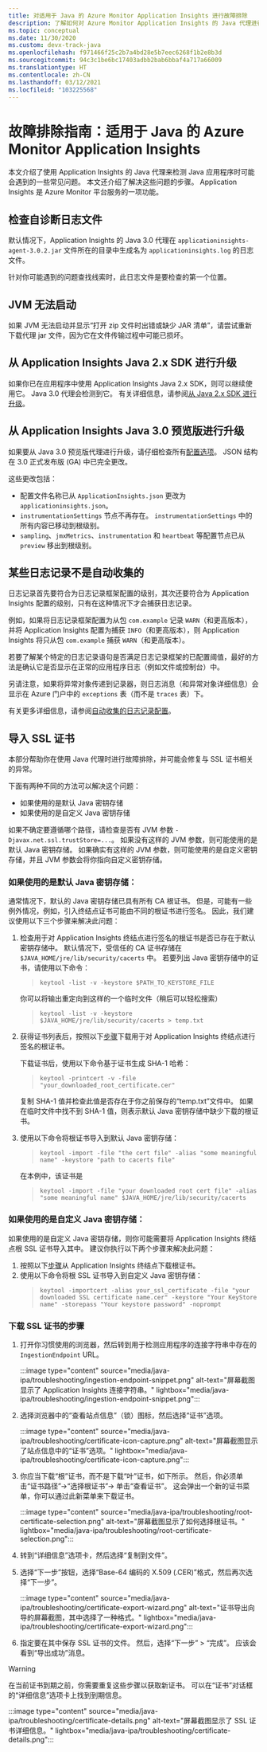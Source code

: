 ```yaml
---
title: 对适用于 Java 的 Azure Monitor Application Insights 进行故障排除
description: 了解如何对 Azure Monitor Application Insights 的 Java 代理进行故障排除
ms.topic: conceptual
ms.date: 11/30/2020
ms.custom: devx-track-java
ms.openlocfilehash: f971466f25c2b7a4bd28e5b7eec6268f1b2e8b3d
ms.sourcegitcommit: 94c3c1be6bc17403adbb2bab6bbaf4a717a66009
ms.translationtype: HT
ms.contentlocale: zh-CN
ms.lasthandoff: 03/12/2021
ms.locfileid: "103225568"
---
```

# <a name="troubleshooting-guide-azure-monitor-application-insights-for-java"></a>故障排除指南：适用于 Java 的 Azure Monitor Application Insights

本文介绍了使用 Application Insights 的 Java 代理来检测 Java 应用程序时可能会遇到的一些常见问题。 本文还介绍了解决这些问题的步骤。 Application Insights 是 Azure Monitor 平台服务的一项功能。

## <a name="check-the-self-diagnostic-log-file"></a>检查自诊断日志文件

默认情况下，Application Insights 的 Java 3.0 代理在 `applicationinsights-agent-3.0.2.jar` 文件所在的目录中生成名为 `applicationinsights.log` 的日志文件。

针对你可能遇到的问题查找线索时，此日志文件是要检查的第一个位置。

## <a name="jvm-fails-to-start"></a>JVM 无法启动

如果 JVM 无法启动并显示“打开 zip 文件时出错或缺少 JAR 清单”，请尝试重新下载代理 jar 文件，因为它在文件传输过程中可能已损坏。

## <a name="upgrade-from-the-application-insights-java-2x-sdk"></a>从 Application Insights Java 2.x SDK 进行升级

如果你已在应用程序中使用 Application Insights Java 2.x SDK，则可以继续使用它。 Java 3.0 代理会检测到它。 有关详细信息，请参阅[从 Java 2.x SDK 进行升级](./java-standalone-upgrade-from-2x.md)。

## <a name="upgrade-from-application-insights-java-30-preview"></a>从 Application Insights Java 3.0 预览版进行升级

如果要从 Java 3.0 预览版代理进行升级，请仔细检查所有[配置选项](./java-standalone-config.md)。 JSON 结构在 3.0 正式发布版 (GA) 中已完全更改。

这些更改包括：

-  配置文件名称已从 `ApplicationInsights.json` 更改为 `applicationinsights.json`。
-  `instrumentationSettings` 节点不再存在。 `instrumentationSettings` 中的所有内容已移动到根级别。 
-  `sampling`、`jmxMetrics`、`instrumentation` 和 `heartbeat` 等配置节点已从 `preview` 移出到根级别。

## <a name="some-logging-is-not-auto-collected"></a>某些日志记录不是自动收集的

日志记录首先要符合为日志记录框架配置的级别，其次还要符合为 Application Insights 配置的级别，只有在这种情况下才会捕获日志记录。

例如，如果将日志记录框架配置为从包 `com.example` 记录 `WARN`（和更高版本），并将 Application Insights 配置为捕获 `INFO`（和更高版本），则 Application Insights 将只从包 `com.example` 捕获 `WARN`（和更高版本）。

若要了解某个特定的日志记录语句是否满足日志记录框架的已配置阈值，最好的方法是确认它是否显示在正常的应用程序日志（例如文件或控制台）中。

另请注意，如果将异常对象传递到记录器，则日志消息（和异常对象详细信息）会显示在 Azure 门户中的 `exceptions` 表（而不是 `traces` 表）下。

有关更多详细信息，请参阅[自动收集的日志记录配置](./java-standalone-config.md#auto-collected-logging)。

## <a name="import-ssl-certificates"></a>导入 SSL 证书

本部分帮助你在使用 Java 代理时进行故障排除，并可能会修复与 SSL 证书相关的异常。

下面有两种不同的方法可以解决这个问题：
* 如果使用的是默认 Java 密钥存储
* 如果使用的是自定义 Java 密钥存储

如果不确定要遵循哪个路径，请检查是否有 JVM 参数 `-Djavax.net.ssl.trustStore=...`。
如果没有这样的 JVM 参数，则可能使用的是默认 Java 密钥存储。
如果确实有这样的 JVM 参数，则可能使用的是自定义密钥存储，并且 JVM 参数会将你指向自定义密钥存储。

### <a name="if-using-the-default-java-keystore"></a>如果使用的是默认 Java 密钥存储：

通常情况下，默认的 Java 密钥存储已具有所有 CA 根证书。 但是，可能有一些例外情况，例如，引入终结点证书可能由不同的根证书进行签名。 因此，我们建议使用以下三个步骤来解决此问题：

1.  检查用于对 Application Insights 终结点进行签名的根证书是否已存在于默认密钥存储中。 默认情况下，受信任的 CA 证书存储在 `$JAVA_HOME/jre/lib/security/cacerts` 中。 若要列出 Java 密钥存储中的证书，请使用以下命令：
    > `keytool -list -v -keystore $PATH_TO_KEYSTORE_FILE`
 
    你可以将输出重定向到这样的一个临时文件（稍后可以轻松搜索）
    > `keytool -list -v -keystore $JAVA_HOME/jre/lib/security/cacerts > temp.txt`

2. 获得证书列表后，按照以下[步骤](#steps-to-download-ssl-certificate)下载用于对 Application Insights 终结点进行签名的根证书。

    下载证书后，使用以下命令基于证书生成 SHA-1 哈希：
    > `keytool -printcert -v -file "your_downloaded_root_certificate.cer"`
 
    复制 SHA-1 值并检查此值是否存在于你之前保存的“temp.txt”文件中。  如果在临时文件中找不到 SHA-1 值，则表示默认 Java 密钥存储中缺少下载的根证书。


3. 使用以下命令将根证书导入到默认 Java 密钥存储：
    >   `keytool -import -file "the cert file" -alias "some meaningful name" -keystore "path to cacerts file"`
 
    在本例中，该证书是
 
    > `keytool -import -file "your downloaded root cert file" -alias "some meaningful name" $JAVA_HOME/jre/lib/security/cacerts`


### <a name="if-using-a-custom-java-keystore"></a>如果使用的是自定义 Java 密钥存储：

如果使用的是自定义 Java 密钥存储，则你可能需要将 Application Insights 终结点根 SSL 证书导入其中。
建议你执行以下两个步骤来解决此问题：
1. 按照以下[步骤](#steps-to-download-ssl-certificate)从 Application Insights 终结点下载根证书。
2. 使用以下命令将根 SSL 证书导入到自定义 Java 密钥存储：
    > `keytool -importcert -alias your_ssl_certificate -file "your downloaded SSL certificate name.cer" -keystore "Your KeyStore name" -storepass "Your keystore password" -noprompt`

### <a name="steps-to-download-ssl-certificate"></a>下载 SSL 证书的步骤

1.  打开你习惯使用的浏览器，然后转到用于检测应用程序的连接字符串中存在的 `IngestionEndpoint` URL。

    :::image type="content" source="media/java-ipa/troubleshooting/ingestion-endpoint-snippet.png" alt-text="屏幕截图显示了 Application Insights 连接字符串。" lightbox="media/java-ipa/troubleshooting/ingestion-endpoint-snippet.png":::

2.  选择浏览器中的“查看站点信息”（锁）图标，然后选择“证书”选项。

    :::image type="content" source="media/java-ipa/troubleshooting/certificate-icon-capture.png" alt-text="屏幕截图显示了站点信息中的“证书”选项。" lightbox="media/java-ipa/troubleshooting/certificate-icon-capture.png":::

3.  你应当下载“根”证书，而不是下载“叶”证书，如下所示。 然后，你必须单击“证书路径”->“选择根证书”-> 单击“查看证书”。 这会弹出一个新的证书菜单，你可以通过此新菜单来下载证书。

    :::image type="content" source="media/java-ipa/troubleshooting/root-certificate-selection.png" alt-text="屏幕截图显示了如何选择根证书。" lightbox="media/java-ipa/troubleshooting/root-certificate-selection.png":::

4.  转到“详细信息”选项卡，然后选择“复制到文件”。
5.  选择“下一步”按钮，选择“Base-64 编码的 X.509 (.CER)”格式，然后再次选择“下一步”。

    :::image type="content" source="media/java-ipa/troubleshooting/certificate-export-wizard.png" alt-text="证书导出向导的屏幕截图，其中选择了一种格式。" lightbox="media/java-ipa/troubleshooting/certificate-export-wizard.png":::

6.  指定要在其中保存 SSL 证书的文件。 然后，选择“下一步” > “完成”。  应该会看到“导出成功”消息。

> [!WARNING]
> 在当前证书到期之前，你需要重复这些步骤以获取新证书。 可以在“证书”对话框的“详细信息”选项卡上找到到期信息。
>
> :::image type="content" source="media/java-ipa/troubleshooting/certificate-details.png" alt-text="屏幕截图显示了 SSL 证书详细信息。" lightbox="media/java-ipa/troubleshooting/certificate-details.png":::
